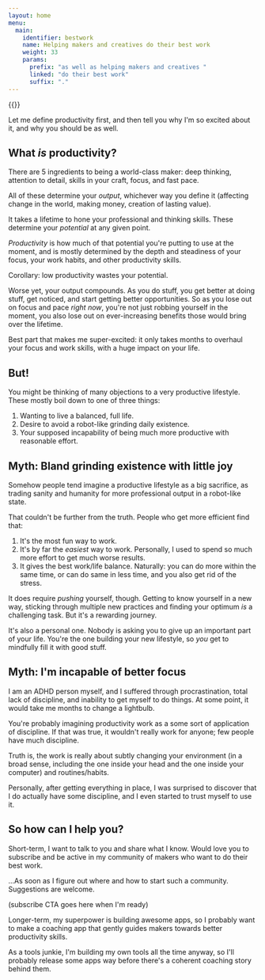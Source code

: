 ```yaml
---
layout: home
menu:
  main:
    identifier: bestwork
    name: Helping makers and creatives do their best work
    weight: 33
    params:
      prefix: "as well as helping makers and creatives "
      linked: "do their best work"
      suffix: "."
---
```


{{<textnav menu="main">}}

Let me define productivity first, and then tell you why I'm so excited about it, and why you should be as well.


## What _is_ productivity?

There are 5 ingredients to being a world-class maker: deep thinking, attention to detail, skills in your craft, focus, and fast pace.

All of these determine your _output_, whichever way you define it (affecting change in the world, making money, creation of lasting value).

It takes a lifetime to hone your professional and thinking skills. These determine your _potential_ at any given point.

_Productivity_ is how much of that potential you're putting to use at the moment, and is mostly determined by the depth and steadiness of your focus, your work habits, and other productivity skills.

Corollary: low productivity wastes your potential.

Worse yet, your output compounds. As you do stuff, you get better at doing stuff, get noticed, and start getting better opportunities. So as you lose out on focus and pace _right now_, you're not just robbing yourself in the moment, you also lose out on ever-increasing benefits those would bring over the lifetime.

Best part that makes me super-excited: it only takes months to overhaul your focus and work skills, with a huge impact on your life.


## But!

You might be thinking of many objections to a very productive lifestyle. These mostly boil down to one of three things: 

1. Wanting to live a balanced, full life.
2. Desire to avoid a robot-like grinding daily existence.
3. Your supposed incapability of being much more productive with reasonable effort.


## Myth: Bland grinding existence with little joy

Somehow people tend imagine a productive lifestyle as a big sacrifice, as trading sanity and humanity for more professional output in a robot-like state.

That couldn't be further from the truth. People who get more efficient find that:

1. It's the most fun way to work.
2. It's by far the _easiest_ way to work. Personally, I used to spend so much more effort to get much worse results.
3. It gives the best work/life balance. Naturally: you can do more within the same time, or can do same in less time, and you also get rid of the stress.

It does require _pushing_ yourself, though. Getting to know yourself in a new way, sticking through multiple new practices and finding your optimum _is_ a challenging task. But it's a rewarding journey.

It's also a personal one. Nobody is asking you to give up an important part of your life. You're the one building your new lifestyle, so _you_ get to mindfully fill it with good stuff.


## Myth: I'm incapable of better focus

I am an ADHD person myself, and I suffered through procrastination, total lack of discipline, and inability to get myself to do things. At some point, it would take me months to change a lightbulb.

You're probably imagining productivity work as a some sort of  application of discipline. If that was true, it wouldn't really work for anyone; few people have much discipline.

Truth is, the work is really about subtly changing your environment (in a broad sense, including the one inside your head and the one inside your computer) and routines/habits.

Personally, after getting everything in place, I was surprised to discover that I do actually have some discipline, and I even started to trust myself to use it.


## So how can I help you?

Short-term, I want to talk to you and share what I know. Would love you to subscribe and be active in my community of makers who want to do their best work.

...As soon as I figure out where and how to start such a community. Suggestions are welcome.

(subscribe CTA goes here when I'm ready)

Longer-term, my superpower is building awesome apps, so I probably want to make a coaching app that gently guides makers towards better productivity skills.

As a tools junkie, I'm building my own tools all the time anyway, so I'll probably release some apps way before there's a coherent coaching story behind them.
